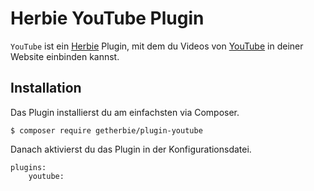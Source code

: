 # Herbie YouTube Plugin

`YouTube` ist ein [Herbie](http://github.com/getherbie/herbie) Plugin, mit dem du Videos von [YouTube](http://www.youtube.com) in deiner Website einbinden kannst.

## Installation

Das Plugin installierst du am einfachsten via Composer.

	$ composer require getherbie/plugin-youtube

Danach aktivierst du das Plugin in der Konfigurationsdatei.

    plugins:
        youtube:

